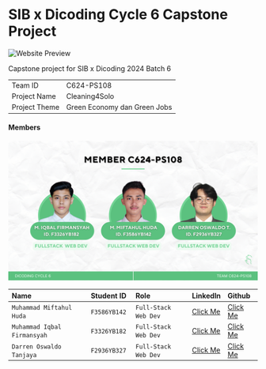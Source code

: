 # SIB x Dicoding Cycle 6 Capstone Project

![Website Preview](https://github.com/cleaning4solo/.github/blob/main/project-cleaning4solo.png?raw=true?raw=true)

Capstone project for SIB x Dicoding 2024 Batch 6

<table>
  <tr>
    <td>Team ID</td>
    <td>C624-PS108</td>
  </tr>
  <tr>
    <td>Project Name</td>
    <td>Cleaning4Solo</td>
  </tr>
  <tr>
    <td>Project Theme</td>
    <td>Green Economy dan Green Jobs</td>
  </tr>
</table>

#### Members

![Team Members](https://github.com/cleaning4solo/.github/blob/main/team-cleaning4solo.png?raw=true?raw=true)

| Name | Student ID | Role | LinkedIn | Github |
| :------------------ | :------------- | :------------------ | :------------------ | :------------------ |
| `Muhammad Miftahul Huda` | `F3586YB142` | `Full-Stack Web Dev` | [Click Me](LinkedInLink) | [Click Me](GitHubLink) |
| `Muhammad Iqbal Firmansyah` | `F3326YB182` | `Full-Stack Web Dev` | [Click Me](LinkedInLink) | [Click Me](GitHubLink) |
| `Darren Oswaldo Tanjaya` | `F2936YB327 ` | `Full-Stack Web Dev` | [Click Me](LinkedInLink) | [Click Me](GitHubLink) |
